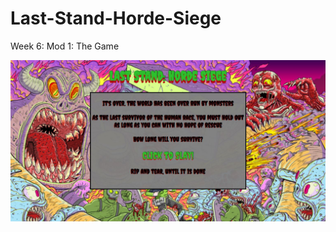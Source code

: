 # Last-Stand-Horde-Siege
<p>Week 6: Mod 1: The Game</p>

<img src="images/lastStandHordeSeige.JPG"/>